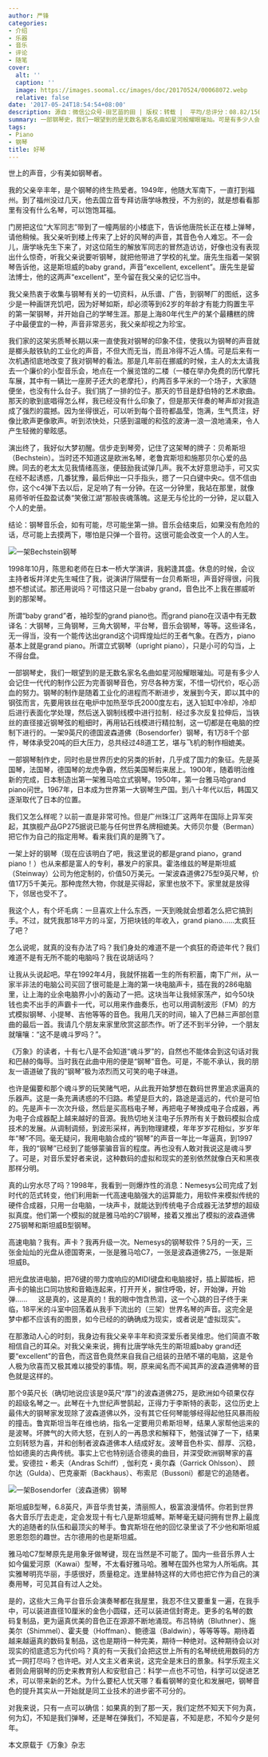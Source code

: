 ```yaml
---
author: 严锋
categories:
- 介绍
- 乐器
- 音乐
- 评论
- 随笔
cover:
  alt: ''
  caption: ''
  image: https://images.soomal.cc/images/doc/20170524/00068072.webp
  relative: false
date: '2017-05-24T18:54:54+08:00'
description: 源自：微信公众号-田艺苗的田 | 版权：转载 |  平均/总评分：08.82/150
summary: 一部钢琴史，我们一眼望到的是无数名家名名曲如星河般耀眼璀灿。可是有多少人会记住一代代的制作公匠为完善钢琴音色，穷尽各种方案，不惜一切代价，呕心沥血的努力。钢琴的制作是随着工业化的进程而不断进步，发展到今天，即以其中的钢弦而言……
tags:
- Piano
- 钢琴
title: 好琴
---
```


世上的声音，少有美如钢琴者。

我的父亲辛丰年，是个钢琴的终生热爱者。1949年，他随大军南下，一直打到福州。到了福州没过几天，他去国立音专拜访唐学咏教授，不为别的，就是想看看那里有没有什么名琴，可以饱饱耳福。

门房把这位“大军同志”带到了一幢两层的小楼底下，告诉他唐院长正在楼上弹琴，请他稍候。我父亲听到楼上传来了上好的风琴的声音，其音色令人难忘。不一会儿，唐学咏先生下来了，对这位陌生的解放军同志的冒然造访访，好像也没有表现出什么惊奇，听我父亲说要听钢琴，就把他带进了学校的礼堂。唐先生指着一架钢琴告诉他，这是斯坦威的baby grand，声音“excellent, excellent”。唐先生是留法博士，他的这两声“excellent”，至今留在我父亲的记忆当中。

我父亲热衷于收集与钢琴有关的一切资料，从乐谱、广告，到钢琴厂的图纸，这多少是一种画饼充饥吧，因为好琴如斯，却必须等到62岁的年龄才有能力购置生平的第一架钢琴，并开始自己的学琴生涯。那是上海80年代生产的某个最糟糕的牌子中最便宜的一种，声音非常恶劣，我父亲却视之为珍宝。

我们家的这架劣质琴长期以来一直使我对钢琴的印象不佳，使我以为钢琴的声音就是榔头敲铁轨的工业化的声音，不但大而无当，而且冷得不近人情。可是后来有一次机遇彻底地改变了我对钢琴的看法。那是几年前在挪威的时候，主人的太太请我去一个廉价的小型音乐会，地点在一个展览馆的二楼（一楼在举办免费的历代摩托车展，其中有一辆比一座房子还大的老摩托），约两百多平米的一个场子，大家随便坐，也没有什么台子。我们挑了一排的位子。那天的节目是舒伯特的艺术歌曲。那天的歌到底唱得怎么样，我已经没有什么印象了，但是那天伴奏的琴声却对我造成了强烈的震撼。因为坐得很近，可以听到每个音符都晶莹，饱满，生气贯注，好像比歌声更像歌声。听到浓快处，只感到温暖的和弦的波涛一浪一浪地涌来，令人产生轻微的晕眩感。

演出终了，我好似大梦初醒。信步走到琴旁，记住了这架琴的牌子：贝希斯坦（Bechstein）。当时还不知道这是欧洲名琴，老鲁宾斯坦和施那贝尔心爱的品牌。同去的老太太见我情绪高涨，便鼓励我试弹几声。我不太好意思动手，可又实在经不起诱惑，几番犹豫，最后伸出一只手指头，摁了一只白键中央c。信不信由你，这个c4弹下去以后，足足响了有一分钟。在这一分钟里，我站在那里，就像易师爷听任盈盈试奏“笑傲江湖”那般丧魂落魄。这是无与伦比的一分钟，足以载入个人的史册。

结论：钢琴音乐会，如有可能，尽可能坐第一排。音乐会结束后，如果没有危险的话，尽可能上去摸两下，哪怕是只弹一个音符。这很可能会改变一个人的人生。

![一架Bechstein钢琴](https://images.soomal.cc/images/doc/20170524/00068070.webp)





1998年10月，陈思和老师在日本一桥大学演讲，我躬逢其盛。休息的时候，会议主持者坂井洋史先生喊住了我，说演讲厅隔壁有一台贝希斯坦，声音好得很，问我想不想试试。那还用说吗？可惜这只是一台baby grand，音色比不上我在挪威听到的那架琴。

所谓“baby grand”者，袖珍型的grand piano也。而grand piano在汉语中有无数译名：大钢琴，三角钢琴，三角大钢琴，平台琴，音乐会钢琴，等等。这些译名，无一得当，没有一个能传达出grand这个词辉煌灿烂的王者气象。在西方，piano基本上就是grand piano。所谓立式钢琴（upright piano），只是小可的勾当，上不得台盘。

一部钢琴史，我们一眼望到的是无数名家名名曲如星河般耀眼璀灿。可是有多少人会记住一代代的制作公匠为完善钢琴音色，穷尽各种方案，不惜一切代价，呕心沥血的努力。钢琴的制作是随着工业化的进程而不断进步，发展到今天，即以其中的钢弦而言，先要用铁丝在电炉中加热至华氏2000度左右，送入铅缸中冷却，冷却后进行表面化学处理，然后送入钢制线模中进行拉制．经过多次反复拉伸后，当铁丝的直径接近钢琴弦的粗细时，再用钻石线模进行精拉制，这一切都是在电脑的控制下进行的。一架9英尺的德国波森道佛（Bosendorfer）钢琴，有1万8千个部件，琴体承受20吨的巨大压力，总共经过48道工艺，堪与飞机的制作相媲美。 

一部钢琴制作史，同时也是世界历史的另类的折射，几乎成了国力的象征。先是英国琴，法国琴，德国琴的龙虎争霸，然后美国琴后来居上。1900年，随着明治维新的完成，日本制造出第一架雅马哈立式钢琴。1950年，第一台雅马哈grand piano问世。1967年，日本成为世界第一大钢琴生产国。到八十年代以后，韩国又逐渐取代了日本的位置。

我们又怎么样呢？以前一直是非常可怜。但是广州珠江厂这两年在国际上异军突起，其旗舰产品GP275据说已能与任何世界名牌相媲美。大师贝尔曼（Berman）把它作为自己的指定用琴。看来我们真的是腾飞了。

一架上好的钢琴（现在应该明白了吧，我这里说的都是grand piano，grand piano！）也从来都是富人的专利，暴发户的家具。霍洛维兹的琴是斯坦威（Steinway）公司为他定制的，价值50万美元。一架波森道佛275型9英尺琴，价值17万5千美元。那种庞然大物，你就是买得起，家里也放不下。家里就是放得下，邻居也受不了。

我这个人，有个坏毛病：一旦喜欢上什么东西，一天到晚就会想着怎么把它搞到手。不过，就凭我那18平方的斗室，万把块钱的年收入，grand piano……太疯狂了吧？

怎么说呢，就真的没有办法了吗？我们身处的难道不是一个疯狂的奇迹年代？我们难道不是有无所不能的电脑吗？我在说胡话吗？

让我从头说起吧。早在1992年4月，我就怀揣着一生的所有积蓄，南下广州，从一家半非法的电脑公司买回了很可能是上海的第一块电脑声卡，插在我的286电脑里，让上海的业余电脑界小小的轰动了一把。这块当年让我倾家荡产，如今50块钱也卖不出手的声霸卡一代，可以用来作曲奏乐，也可以用调制波形（FM）的方式模拟钢琴、小提琴、吉他等等的音色。我用几天的时间，输入了巴赫三声部创意曲的最后一首。我请几个朋友来家里欣赏这部杰作。听了还不到半分钟，一个朋友就嚷嚷：“这不是魂斗罗吗？”。 

《万象》的读者，十有七八是不会知道“魂斗罗”的，自然也不能体会到这句话对我和巴赫的侮辱。当时我在此曲中用的便是“钢琴”音色。可是，不能不承认，我的朋友一语道破了我的“钢琴”极为浓烈而又可笑的电子味道。

也许是偏要和那个魂斗罗的玩笑赌气吧，从此我开始梦想在数码世界里追求逼真的乐器声。这是一条充满诱惑的不归路。希望是巨大的，路途是遥远的，代价是可怕的。先是声卡一次次升级，然后是买高档电子琴，再把电子琴换成电子合成器，再为电子合成器配上越来越好的音源。我热切地关注电子乐界所有关于数码模拟合成技术的发展。从调制调频，到波形采样，再到物理建模，年年岁岁花相似，岁岁年年“琴”不同。毫无疑问，我用电脑合成的“钢琴”的声音一年比一年逼真，到1997年，我的“钢琴”已经到了能够蒙骗音盲的程度。再也没有人敢对我说这是魂斗罗了。可是，对音乐爱好者来说，这种数码的虚拟和现实的差别依然就像白天和黑夜那样分明。

真的山穷水尽了吗？1998年，我看到一则爆炸性的消息：Nemesys公司完成了划时代的范式转变，他们利用新一代高速电脑强大的运算能力，用软件来模拟传统的硬件合成器，只用一台电脑，一块声卡，就能达到传统电子合成器无法梦想的超级拟真度。他们第一个模拟的就是雅马哈的C7钢琴，接着又推出了模拟的波森道佛275钢琴和斯坦威B型钢琴。

高速电脑？我有。声卡？我再升级一次。Nemesys的钢琴软件？5月的一天，三张金灿灿的光盘从德国寄来，一张是雅马哈C7，一张是波森道佛275，一张是斯坦威B。

把光盘放进电脑，把76键的带力度响应的MIDI键盘和电脑接好，插上脚踏板，把声卡的输出口同功放和音箱连起来，打开开关，摒住呼吸，好，开始弹，开始弹…… 
　
这是真的，这是真的！我的眼中饱含热泪，这一个心跳的日子终于来临，18平米的斗室中回荡着从我手下流出的（三架）世界名琴的声音。这完全是梦中都不应该有的图景，如今已经的的确确成为现实，或者说是“虚拟现实”。

在那激动人心的时刻，我身边有我父亲辛丰年和资深爱乐者吴维忠。他们简直不敢相信自己的耳朵。对我父亲来说，拥有比唐学咏先生的斯坦威baby grand还要“excellent”的音色，而这音色竟然来自我自己组装的丑陋不堪的电脑，这是令人极为欣喜而又极其难以接受的事情。啊，原来闻名而不闻其声的波森道佛琴的音色就是这样的。

那个9英尺长（确切地说应该是9英尺“厚”)的波森道佛275，是欧洲如今硕果仅存的超级名琴之一。此琴在十九世纪声誉鹄起，正得力于李斯特的表彰，这位历史上最伟大的钢琴家发现除了波森道佛以外，没有其它任何琴能够经得起他狂风暴雨般的撞击。鲁宾斯坦当年在维也纳，指名一定要用贝希斯坦琴，结果人家帮他运来的是波琴。坏脾气的大师大怒，在别人的一再恳求和解释下，勉强试弹了一下，结果立刻转怒为喜，并和创制者波森道佛本人结成好友。波琴音色朴实、醇厚、沉稳，恰如德奥的古典传统。事实上它也特别适合德奥的曲目，并深受欧洲钢琴家的喜爱。安德拉・希夫（Andras Schiff）, 伽利克・奥尔森（Garrick Ohlsson）、 顾尔达（Gulda）、巴克豪斯（Backhaus）、布索尼（Bussoni）都是它的追随者。　

![一架Bosendorfer（波森道佛）钢琴](https://images.soomal.cc/images/doc/20170524/00068071.webp)





斯坦威B型琴，6.8英尺，声音华贵甘美，清丽照人，极富浪漫情怀。你若到世界各大音乐厅去走走，定会发现十有七八是斯坦威琴。斯琴毫无疑问拥有世界上最庞大的追随者的队伍和最顶尖的琴手。鲁宾斯坦在他的回忆录里谈了不少他和斯坦威恩恩怨怨的趣世。古尔德用的也是斯坦威。

雅马哈C7型琴原先是用象牙做琴键，现在当然是不可能了。国内一些音乐界人士如今偏爱河原（Kawai）型琴，不太看好雅马哈。雅琴在国外也常为人所垢病。其实雅琴明亮华丽，手感很好，质量稳定。连里赫特这样的大师也把它作为自己的演奏用琴，可见其自有过人之处。

是的，这些大三角平台音乐会演奏琴都在我屋里，我忍不住又要重复一遍，在我手中，可以装进直径10厘米的金色小圆碟，还可以装进信封寄走。更多的名琴的数码复制品，更为逼真优美的音色正在源源不断地涌现。布吕特纳（Bluthner）、施美尔（Shimmel）、霍夫曼（Hoffman）、鲍德温（Baldwin），等等等等。期待着越来越逼真的数码复制品，这也是期待一种完美，期待一种绝对。这种期待会以对现实的彻底遗忘为代价吗？真的有一天我们会把这世上所有的名琴统统用数码的方式一网打尽吗？也许吧。对人文主义者来说，这完全是末日的景象。科学乐观主义者则会用钢琴的历史来教育别人和安慰自己：科学一点也不可怕，科学可以促进艺术，可以带来新的艺术。为什么要杞人忧天哪？看看钢琴的变化和发展吧，钢琴音色的提升其实从一开始就是同工业技术的进步密不可分的。

对我来说，只有一点可以确信：如果真的到了那一天，我们定然不知天下何为真，何为幻，不知是我们弹琴，还是琴在弹我们，不知是喜，不知是悲，不知今夕是何年。

本文原载于《万象》杂志